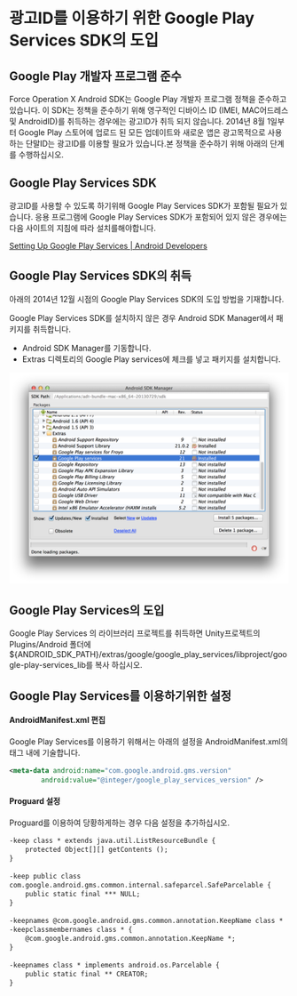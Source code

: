 # 광고ID를 이용하기 위한 Google Play Services SDK의 도입


## Google Play 개발자 프로그램 준수

Force Operation X And​​roid SDK는 Google Play 개발자 프로그램 정책을 준수하고 있습니다. 이 SDK는 정책을 준수하기 위해 영구적인 디바이스 ID (IMEI, MAC어드레스 및 AndroidID)를  취득하는 경우에는 광고ID가 취득 되지 않습니다. 2014년 8월 1일부터 Google Play 스토어에 업로드 된 모든 업데이트와 새로운 앱은 광고목적으로 사용하는 단말ID는 광고ID를 이용할 필요가 있습니다.본 정책을 준수하기 위해 아래의 단계를 수행하십시오.


## Google Play Services SDK


광고ID를 사용할 수 있도록 하기위해 Google Play Services SDK가 포함될 필요가 있습니다.
응용 프로그램에 Google Play Services SDK가 포함되어 있지 않은 경우에는 다음 사이트의 지침에 따라 설치를해야합니다.

[Setting Up Google Play Services | Android Developers](https://developer.android.com/google/play-services/setup.html)



## Google Play Services SDK의 취득

아래의 2014년 12월 시점의 Google Play Services SDK의 도입 방법을 기재합니다.


Google Play Services SDK를 설치하지 않은 경우 Android SDK Manager에서 패키지를 취득합니다.

* Android SDK Manager를 기동합니다.
* Extras 디렉토리의 Google Play services에 체크를 넣고 패키지를 설치합니다.

![googlePlayServices01](./img01.png)

## Google Play Services의 도입

Google Play Services 의 라이브러리 프로​​젝트를 취득하면 Unity프로젝트의Plugins/Android 폴더에 ${ANDROID_SDK_PATH}/extras/google/google_play_services/libproject/google-play-services_lib를 복사 하십시오.



## Google Play Services를 이용하기위한 설정

#### AndroidManifest.xml 편집

Google Play Services를 이용하기 위해서는 아래의 설정을 AndroidManifest.xml의<application> 태그 내에 기술합니다.

```xml
<meta-data android:name="com.google.android.gms.version"
        android:value="@integer/google_play_services_version" />
```

#### Proguard 설정

Proguard를 이용하여 당황하게하는 경우 다음 설정을 추가하십시오.

```
-keep class * extends java.util.ListResourceBundle {
    protected Object[][] getContents ();
}

-keep public class com.google.android.gms.common.internal.safeparcel.SafeParcelable {
    public static final *** NULL;
}

-keepnames @com.google.android.gms.common.annotation.KeepName class *
-keepclassmembernames class * {
    @com.google.android.gms.common.annotation.KeepName *;
}

-keepnames class * implements android.os.Parcelable {
    public static final ** CREATOR;
}
```